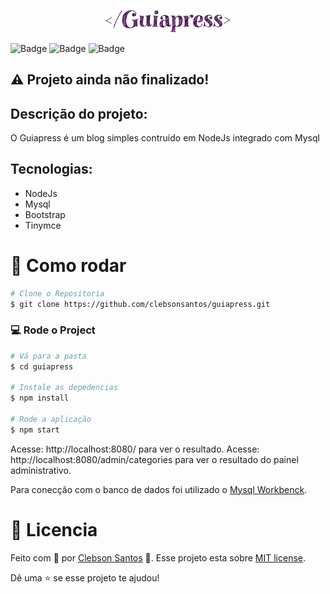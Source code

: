 <p align="center" >
    <img src="./github/logo.png" width="200">
</p>

![Badge](https://img.shields.io/static/v1?label=NodeJs&message=Interpreter&color=brightgreen)
![Badge](https://img.shields.io/static/v1?label=Javascript&message=language&color=yellow)
![Badge](https://img.shields.io/static/v1?label=TinyMce&message=Editor&color=blue)


## ⚠ Projeto ainda não finalizado!

## Descrição do projeto:

<p> O Guiapress é um blog simples contruido em NodeJs integrado com Mysql </p>

## Tecnologias:

- NodeJs
- Mysql
- Bootstrap
- Tinymce

# :construction_worker: Como rodar
```bash
# Clone o Repositoria
$ git clone https://github.com/clebsonsantos/guiapress.git
```

### 💻 Rode o Project 

```bash
# Vá para a pasta
$ cd guiapress

# Instale as depedencias
$ npm install

# Rode a aplicação
$ npm start
```
Acesse: http://localhost:8080/ para ver o resultado.
Acesse: http://localhost:8080/admin/categories para ver o resultado do painel administrativo.

Para conecção com o banco de dados foi utilizado o [Mysql Workbenck](https://dev.mysql.com/downloads/workbench/).


# :closed_book: Licencia


Feito com 💙 por  [Clebson Santos](https://github.com/clebsonsantos) 🚀.
Esse projeto esta sobre [MIT license](./LICENSE).


Dê uma ⭐️ se esse projeto te ajudou!
